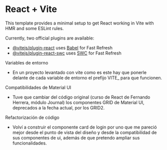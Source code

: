 # React + Vite

This template provides a minimal setup to get React working in Vite with HMR and some ESLint rules.

Currently, two official plugins are available:

- [@vitejs/plugin-react](https://github.com/vitejs/vite-plugin-react/blob/main/packages/plugin-react/README.md) uses [Babel](https://babeljs.io/) for Fast Refresh
- [@vitejs/plugin-react-swc](https://github.com/vitejs/vite-plugin-react-swc) uses [SWC](https://swc.rs/) for Fast Refresh

Variables de entorno
* En un proyecto levantado con vite como es este hay que ponerle delante de cada variable de entorno el prefijo VITE_ para que funcionen.

Compatibilidades de Material UI
* Tuve que cambiar del código original (curso de React de Fernando Herrera, módulo Journal) los componentes GRID de Material UI, deprecados a la fecha actual, por los GRID2.

Refactorización de código
* Volví a construir el componente card de login por uno que me pareció mejor desde el punto de vista del diseño y desde la compatibilidad de sus componentes de ui, además de que pretendo ampliar sus funcionalidades.